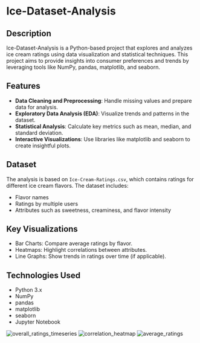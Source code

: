 # Ice-Dataset-Analysis

## Description
Ice-Dataset-Analysis is a Python-based project that explores and analyzes ice cream ratings using data visualization and statistical techniques. This project aims to provide insights into consumer preferences and trends by leveraging tools like NumPy, pandas, matplotlib, and seaborn.

## Features
- **Data Cleaning and Preprocessing**: Handle missing values and prepare data for analysis.
- **Exploratory Data Analysis (EDA)**: Visualize trends and patterns in the dataset.
- **Statistical Analysis**: Calculate key metrics such as mean, median, and standard deviation.
- **Interactive Visualizations**: Use libraries like matplotlib and seaborn to create insightful plots.

## Dataset
The analysis is based on `Ice-Cream-Ratings.csv`, which contains ratings for different ice cream flavors. The dataset includes:
- Flavor names
- Ratings by multiple users
- Attributes such as sweetness, creaminess, and flavor intensity

## Key Visualizations
- Bar Charts: Compare average ratings by flavor.
- Heatmaps: Highlight correlations between attributes.
- Line Graphs: Show trends in ratings over time (if applicable).

## Technologies Used
- Python 3.x
- NumPy
- pandas
- matplotlib
- seaborn
- Jupyter Notebook


![overall_ratings_timeseries](https://github.com/user-attachments/assets/4df81b97-adbb-45c1-8a89-95a8a4580682)
![correlation_heatmap](https://github.com/user-attachments/assets/bfe0e8d3-79bd-440f-8010-855d7b8995f6)
![average_ratings](https://github.com/user-attachments/assets/f038ee08-8f98-4809-ae36-fb7ea74fb59e)

